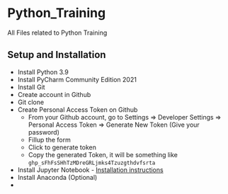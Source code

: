 # Python_Training
All Files related to Python Training

## Setup and Installation

- Install Python 3.9
- Install PyCharm Community Edition 2021
- Install Git 
- Create account in Github
- Git clone
- Create Personal Access Token on Github
     - From your Github account, go to Settings => Developer Settings => Personal Access Token => Generate New Token (Give your password) 
     - Fillup the form
     - Click to generate token
     - Copy the generated Token, it will be something like ```ghp_sFhFsSHhTzMDreGRLjmks4Tzuzgthdvfsrta```
- Install Jupyter Notebook - [Installation instructions](https://medium.com/@kswalawage/install-python-and-jupyter-notebook-to-windows-10-64-bit-66db782e1d02)
- Install Anaconda (Optional)
- 